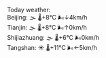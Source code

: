 Today weather:  
Beijing: 🌫  🌡️+8°C 🌬️↓4km/h  
Tianjin: 🌫  🌡️+8°C 🌬️↑0km/h  
Shijiazhuang: 🌫  🌡️+6°C 🌬️0km/h  
Tangshan: ☀️ 🌡️+11°C 🌬️←5km/h  
